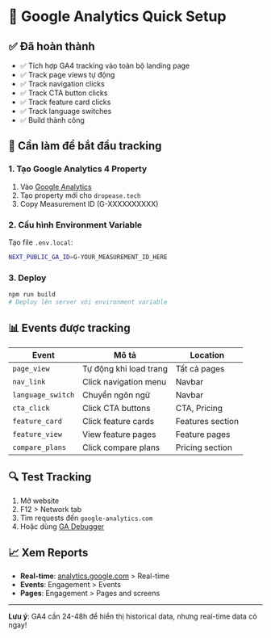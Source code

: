 # 🚀 Google Analytics Quick Setup

## ✅ Đã hoàn thành
- ✅ Tích hợp GA4 tracking vào toàn bộ landing page
- ✅ Track page views tự động
- ✅ Track navigation clicks
- ✅ Track CTA button clicks
- ✅ Track feature card clicks
- ✅ Track language switches
- ✅ Build thành công

## 🎯 Cần làm để bắt đầu tracking

### 1. Tạo Google Analytics 4 Property
1. Vào [Google Analytics](https://analytics.google.com/)
2. Tạo property mới cho `dropease.tech`
3. Copy Measurement ID (G-XXXXXXXXXX)

### 2. Cấu hình Environment Variable
Tạo file `.env.local`:
```bash
NEXT_PUBLIC_GA_ID=G-YOUR_MEASUREMENT_ID_HERE
```

### 3. Deploy
```bash
npm run build
# Deploy lên server với environment variable
```

## 📊 Events được tracking

| Event | Mô tả | Location |
|-------|-------|----------|
| `page_view` | Tự động khi load trang | Tất cả pages |
| `nav_link` | Click navigation menu | Navbar |
| `language_switch` | Chuyển ngôn ngữ | Navbar |
| `cta_click` | Click CTA buttons | CTA, Pricing |
| `feature_card` | Click feature cards | Features section |
| `feature_view` | View feature pages | Feature pages |
| `compare_plans` | Click compare plans | Pricing section |

## 🔍 Test Tracking
1. Mở website
2. F12 > Network tab
3. Tìm requests đến `google-analytics.com`
4. Hoặc dùng [GA Debugger](https://chrome.google.com/webstore/detail/google-analytics-debugger/jnkmfdileelhofjcijamephohjechhna)

## 📈 Xem Reports
- **Real-time**: [analytics.google.com](https://analytics.google.com/) > Real-time
- **Events**: Engagement > Events
- **Pages**: Engagement > Pages and screens

---
**Lưu ý**: GA4 cần 24-48h để hiển thị historical data, nhưng real-time data có ngay!
